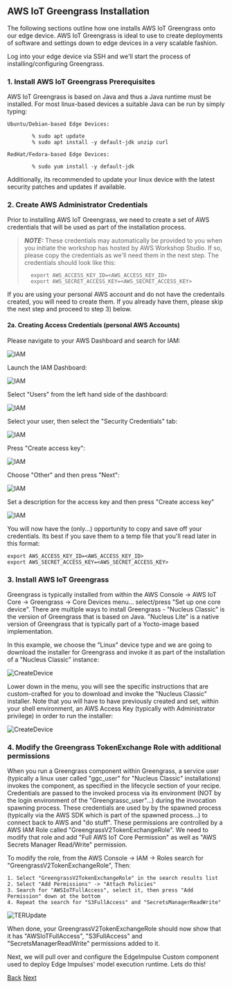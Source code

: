 
## AWS IoT Greengrass Installation

The following sections outline how one installs AWS IoT Greengrass onto our edge device.  AWS IoT Greengrass is ideal to use to create deployments of software and settings down to edge devices in a very scalable fashion.  

Log into your edge device via SSH and we'll start the process of installing/configuring Greengrass. 

### 1. Install AWS IoT Greengrass Prerequisites

AWS IoT Greengrass is based on Java and thus a Java runtime must be installed. For most linux-based devices a suitable Java can be run by simply typing:

	Ubuntu/Debian-based Edge Devices:
	
			% sudo apt update	
			% sudo apt install -y default-jdk unzip curl

	RedHat/Fedora-based Edge Devices: 

			% sudo yum install -y default-jdk

Additionally, its recommended to update your linux device with the latest security patches and updates if available. 

### 2. Create AWS Administrator Credentials

Prior to installing AWS IoT Greengrass, we need to create a set of AWS credentials that will be used as part of the installation process. 

>**_NOTE:_**
>These credentials may automatically be provided to you when you initiate the workshop has hosted by AWS Workshop Studio. If so, please copy the credentials as we'll need them in the next step. The credentials should look like this:
>
>		export AWS_ACCESS_KEY_ID=<AWS_ACCESS_KEY_ID>
>		export AWS_SECRET_ACCESS_KEY=<AWS_SECRET_ACCESS_KEY>

If you are using your personal AWS account and do not have the credentails created, you will need to create them. If you already have them, please skip the next step and proceed to step 3) below. 

#### 2a. Creating Access Credentials (personal AWS Accounts)

Please navigate to your AWS Dashboard and search for IAM:

![IAM](GG_Install_iam.png)

Launch the IAM Dashboard:

![IAM](GG_Install_iam_dashboard.png)

Select "Users" from the left hand side of the dashboard:

![IAM](GG_Install_iam_2.png)

Select your user, then select the "Security Credentials" tab:

![IAM](GG_Install_iam_3.png)

Press "Create access key":

![IAM](GG_Install_iam_4.png)

Choose "Other" and then press "Next":

![IAM](GG_Install_iam_5.png)

Set a description for the access key and then press "Create access key"

![IAM](GG_Install_iam_6.png)

You will now have the (only...) opportunity to copy and save off your credentials. Its best if you save them to a temp file that you'll read later in this format:

	export AWS_ACCESS_KEY_ID=<AWS_ACCESS_KEY_ID>
	export AWS_SECRET_ACCESS_KEY=<AWS_SECRET_ACCESS_KEY>

### 3. Install AWS IoT Greengrass

Greengrass is typically installed from within the AWS Console -> AWS IoT Core -> Greengrass -> Core Devices menu... select/press "Set up one core device". There are multiple ways to install Greengrass - "Nucleus Classic" is the version of Greengrass that is based on Java.  "Nucleus Lite" is a native version of Greengrass that is typically part of a Yocto-image based implementation. 

In this example, we choose the "Linux" device type and we are going to download the installer for Greengrass and invoke it as part of the installation of a "Nucleus Classic" instance:

![CreateDevice](GG_Install_Device.png)

Lower down in the menu, you will see the specific instructions that are custom-crafted for you to download and invoke the "Nucleus Classic" installer. Note that you will have to have previously created and set, within your shell environment, an AWS Access Key (typically with Administrator privilege) in order to run the installer:

 ![CreateDevice](GG_Install_Device2.png)

### 4. Modify the Greengrass TokenExchange Role with additional permissions

When you run a Greengrass component within Greengrass, a service user (typically a linux user called "ggc_user" for "Nucleus Classic" installations) invokes the component, as specified in the lifecycle section of your recipe. Credentials are passed to the invoked process via its environment (NOT by the login environment of the "Greengrassc_user"...) during the invocation spawning process. These credentials are used by by the spawned process (typically via the AWS SDK which is part of the spawned process...) to connect back to AWS and "do stuff". These permissions are controlled by a AWS IAM Role called "GreengrassV2TokenExchangeRole".  We need to modify that role and add "Full AWS IoT Core Permission" as well as "AWS Secrets Manager Read/Write" permission.

To modify the role, from the AWS Console -> IAM -> Roles search for "GreengrassV2TokenExchangeRole", Then:

	1. Select "GreengrassV2TokenExchangeRole" in the search results list
	2. Select "Add Permissions" -> "Attach Policies"
	3. Search for "AWSIoTFullAccess", select it, then press "Add Permission" down at the bottom
	4. Repeat the search for "S3FullAccess" and "SecretsManagerReadWrite"

![TERUpdate](IAM_TER_Update.png)

When done, your GreengrassV2TokenExchangeRole should now show that it has "AWSIoTFullAccess", "S3FullAccess" and "SecretsManagerReadWrite" permissions added to it.

Next, we will pull over and configure the EdgeImpulse Custom component used to deploy Edge Impulses' model execution runtime. Lets do this!

[Back](../2_EdgeImpulseProjectBuild/EdgeImpulseProjectBuild.md) [Next](../4_SecretsManagerSetup/SecretManagerSetup.md)